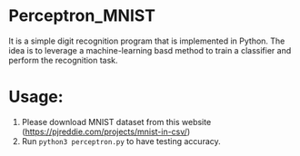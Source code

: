 # Perceptron_MNIST
It is a simple digit recognition program that is implemented in Python. The idea is to leverage a machine-learning basd method to train a classifier and perform the recognition task.

# Usage:
1. Please download MNIST dataset from this website (https://pjreddie.com/projects/mnist-in-csv/) </br>
2. Run ```python3 perceptron.py``` to have testing accuracy.
